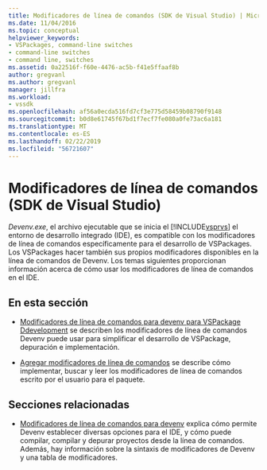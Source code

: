 ```yaml
---
title: Modificadores de línea de comandos (SDK de Visual Studio) | Microsoft Docs
ms.date: 11/04/2016
ms.topic: conceptual
helpviewer_keywords:
- VSPackages, command-line switches
- command-line switches
- command line, switches
ms.assetid: 0a22516f-f60e-4476-ac5b-f41e5ffaaf8b
author: gregvanl
ms.author: gregvanl
manager: jillfra
ms.workload:
- vssdk
ms.openlocfilehash: af56a0ecda516fd7cf3e775d58459b08790f9148
ms.sourcegitcommit: b0d8e61745f67bd1f7ecf7fe080a0fe73ac6a181
ms.translationtype: MT
ms.contentlocale: es-ES
ms.lasthandoff: 02/22/2019
ms.locfileid: "56721607"
---
```

# <a name="command-line-switches-visual-studio-sdk"></a>Modificadores de línea de comandos (SDK de Visual Studio)
*Devenv.exe*, el archivo ejecutable que se inicia el [!INCLUDE[vsprvs](../code-quality/includes/vsprvs_md.md)] el entorno de desarrollo integrado (IDE), es compatible con los modificadores de línea de comandos específicamente para el desarrollo de VSPackages. Los VSPackages hacer también sus propios modificadores disponibles en la línea de comandos de Devenv. Los temas siguientes proporcionan información acerca de cómo usar los modificadores de línea de comandos en el IDE.

## <a name="in-this-section"></a>En esta sección
- [Modificadores de línea de comandos para devenv para VSPackage Ddevelopment](../extensibility/devenv-command-line-switches-for-vspackage-development.md) se describen los modificadores de línea de comandos Devenv puede usar para simplificar el desarrollo de VSPackage, depuración e implementación.

- [Agregar modificadores de línea de comandos](../extensibility/adding-command-line-switches.md) se describe cómo implementar, buscar y leer los modificadores de línea de comandos escrito por el usuario para el paquete.

## <a name="related-sections"></a>Secciones relacionadas
- [Modificadores de línea de comandos para devenv](../ide/reference/devenv-command-line-switches.md) explica cómo permite Devenv establecer diversas opciones para el IDE, y cómo puede compilar, compilar y depurar proyectos desde la línea de comandos. Además, hay información sobre la sintaxis de modificadores de Devenv y una tabla de modificadores.